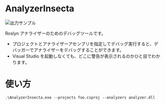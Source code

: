 # AnalyzerInsecta
![出力サンプル](http://cdn-ak.f.st-hatena.com/images/fotolife/a/azyobuzin/20170627/20170627234431.png)

Roslyn アナライザーのためのデバッグツールです。

- プロジェクトとアナライザーアセンブリを指定してデバッグ実行すると、デバッガーでアナライザーをデバッグすることができます。
- Visual Studio を起動しなくても、どこに警告が表示されるのかひと目でわかります。

# 使い方
```
.\AnalyzerInsecta.exe --projects foo.csproj --analyzers analyzer.dll
```
